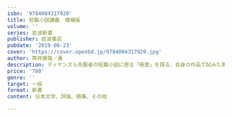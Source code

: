 ```yaml
---
isbn: '9784004317920'
title: 短篇小説講義　増補版
volume: ''
series: 岩波新書
publisher: 岩波書店
pubdate: '2019-08-23'
cover: 'https://cover.openbd.jp/9784004317920.jpg'
author: 筒井康隆／著
description: ディケンズら先駆者の短篇小説に宿る「極意」を探る．自身の作品で試みた実験的手法も説する増補版．
price: '780'
genre: ''
target: 一般
format: 新書
content: 日本文学、評論、随筆、その他

---
```

